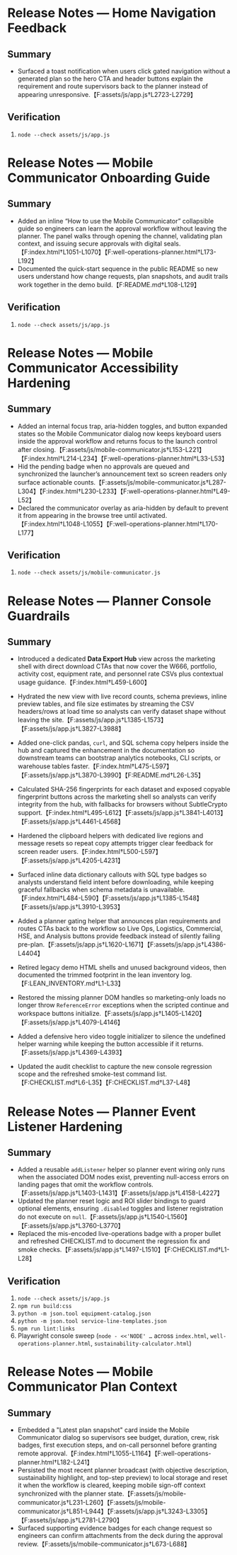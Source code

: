 # Release Notes — Home Navigation Feedback

## Summary

- Surfaced a toast notification when users click gated navigation without a generated plan so the hero CTA and header buttons explain the requirement and route supervisors back to the planner instead of appearing unresponsive.【F:assets/js/app.js†L2723-L2729】

## Verification

1. `node --check assets/js/app.js`

# Release Notes — Mobile Communicator Onboarding Guide

## Summary

- Added an inline “How to use the Mobile Communicator” collapsible guide so engineers can learn the approval workflow without leaving the planner. The panel walks through opening the channel, validating plan context, and issuing secure approvals with digital seals.【F:index.html†L1051-L1070】【F:well-operations-planner.html†L173-L192】
- Documented the quick-start sequence in the public README so new users understand how change requests, plan snapshots, and audit trails work together in the demo build.【F:README.md†L108-L129】

## Verification

1. `node --check assets/js/app.js`

# Release Notes — Mobile Communicator Accessibility Hardening

## Summary

- Added an internal focus trap, aria-hidden toggles, and button expanded states so the Mobile Communicator dialog now keeps keyboard users inside the approval workflow and returns focus to the launch control after closing.【F:assets/js/mobile-communicator.js†L153-L221】【F:index.html†L214-L234】【F:well-operations-planner.html†L33-L53】
- Hid the pending badge when no approvals are queued and synchronized the launcher’s announcement text so screen readers only surface actionable counts.【F:assets/js/mobile-communicator.js†L287-L304】【F:index.html†L230-L233】【F:well-operations-planner.html†L49-L52】
- Declared the communicator overlay as aria-hidden by default to prevent it from appearing in the browse tree until activated.【F:index.html†L1048-L1055】【F:well-operations-planner.html†L170-L177】

## Verification

1. `node --check assets/js/mobile-communicator.js`

# Release Notes — Planner Console Guardrails

## Summary

- Introduced a dedicated **Data Export Hub** view across the marketing shell with direct download CTAs that now cover the W666, portfolio, activity cost, equipment rate, and personnel rate CSVs plus contextual usage guidance.【F:index.html†L459-L600】
- Hydrated the new view with live record counts, schema previews, inline preview tables, and file size estimates by streaming the CSV headers/rows at load time so analysts can verify dataset shape without leaving the site.【F:assets/js/app.js†L1385-L1573】【F:assets/js/app.js†L3827-L3988】
- Added one-click pandas, <code>curl</code>, and SQL schema copy helpers inside the hub and captured the enhancement in the documentation so downstream teams can bootstrap analytics notebooks, CLI scripts, or warehouse tables faster.【F:index.html†L475-L597】【F:assets/js/app.js†L3870-L3990】【F:README.md†L26-L35】
- Calculated SHA-256 fingerprints for each dataset and exposed copyable fingerprint buttons across the marketing shell so analysts can verify integrity from the hub, with fallbacks for browsers without SubtleCrypto support.【F:index.html†L495-L612】【F:assets/js/app.js†L3841-L4013】【F:assets/js/app.js†L4461-L4568】
- Hardened the clipboard helpers with dedicated live regions and message resets so repeat copy attempts trigger clear feedback for screen reader users.【F:index.html†L500-L597】【F:assets/js/app.js†L4205-L4231】
- Surfaced inline data dictionary callouts with SQL type badges so analysts understand field intent before downloading, while keeping graceful fallbacks when schema metadata is unavailable.【F:index.html†L484-L590】【F:assets/js/app.js†L1385-L1548】【F:assets/js/app.js†L3910-L3953】
- Added a planner gating helper that announces plan requirements and routes CTAs back to the workflow so Live Ops, Logistics, Commercial, HSE, and Analysis buttons provide feedback instead of silently failing pre-plan.【F:assets/js/app.js†L1620-L1671】【F:assets/js/app.js†L4386-L4404】
- Retired legacy demo HTML shells and unused background videos, then documented the trimmed footprint in the lean inventory log.【F:LEAN_INVENTORY.md†L1-L33】


- Restored the missing planner DOM handles so marketing-only loads no longer throw `ReferenceError` exceptions when the scripted continue and workspace buttons initialize.【F:assets/js/app.js†L1405-L1420】【F:assets/js/app.js†L4079-L4146】
- Added a defensive hero video toggle initializer to silence the undefined helper warning while keeping the button accessible if it returns.【F:assets/js/app.js†L4369-L4393】
- Updated the audit checklist to capture the new console regression scope and the refreshed smoke-test command list.【F:CHECKLIST.md†L6-L35】【F:CHECKLIST.md†L37-L48】
# Release Notes — Planner Event Listener Hardening

## Summary

- Added a reusable `addListener` helper so planner event wiring only runs when the associated DOM nodes exist, preventing null-access errors on landing pages that omit the workflow controls.【F:assets/js/app.js†L1403-L1431】【F:assets/js/app.js†L4158-L4227】
- Updated the planner reset logic and ROI slider bindings to guard optional elements, ensuring `.disabled` toggles and listener registration do not execute on `null`.【F:assets/js/app.js†L1540-L1560】【F:assets/js/app.js†L3760-L3770】
- Replaced the mis-encoded live-operations badge with a proper bullet and refreshed CHECKLIST.md to document the regression fix and smoke checks.【F:assets/js/app.js†L1497-L1510】【F:CHECKLIST.md†L1-L28】

## Verification

1. `node --check assets/js/app.js`
2. `npm run build:css`
3. `python -m json.tool equipment-catalog.json`
4. `python -m json.tool service-line-templates.json`
5. `npm run lint:links`
6. Playwright console sweep (`node - <<'NODE' …` across `index.html`, `well-operations-planner.html`, `sustainability-calculator.html`)
# Release Notes — Mobile Communicator Plan Context

## Summary

- Embedded a "Latest plan snapshot" card inside the Mobile Communicator dialog so supervisors see budget, duration, crew, risk badges, first execution steps, and on-call personnel before granting remote approval.【F:index.html†L1055-L1164】【F:well-operations-planner.html†L182-L241】
- Persisted the most recent planner broadcast (with objective description, sustainability highlight, and top-step preview) to local storage and reset it when the workflow is cleared, keeping mobile sign-off context synchronized with the planner state.【F:assets/js/mobile-communicator.js†L231-L260】【F:assets/js/mobile-communicator.js†L851-L944】【F:assets/js/app.js†L3243-L3305】【F:assets/js/app.js†L2781-L2790】
- Surfaced supporting evidence badges for each change request so engineers can confirm attachments from the deck during the approval review.【F:assets/js/mobile-communicator.js†L673-L688】

